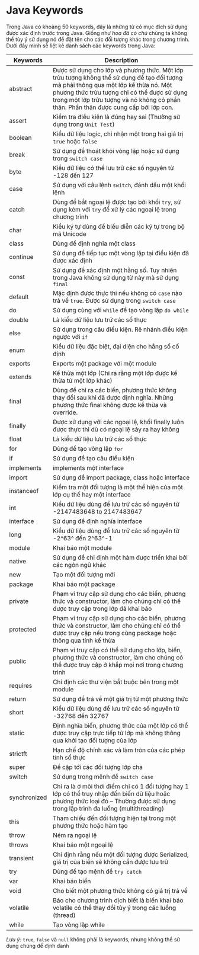 # Java Keywords
Trong Java có khoảng 50 keywords, đây là những từ có mục đích sử dụng được xác định trước trong Java. Giống như *hoa đã có chủ* chúng ta không thể tùy ý sử dụng nó để đặt tên cho các đối tượng khác trong chương trình.  
Dưới đây mình sẽ liệt kê danh sách các keywords trong Java:  

| Keywords | Description |
| --- | --- |
| abstract | Được sử dụng cho lớp và phương thức. Một lớp trừu tượng không thể sử dụng để tạo đối tượng mà phải thông qua một lớp kế thừa nó. Một phương thức trừu tượng chỉ có thể được sử dụng trong một lớp trừu tượng và nó không có phần thân. Phần thân được cung cấp bởi lớp con. |
| assert | Kiểm tra điều kiện là đúng hay sai (Thường sử dụng trong `Unit Test`) |
| boolean | Kiểu dữ liệu logic, chỉ nhận một trong hai giá trị `true` hoặc `false` |
| break | Sử dụng để thoát khỏi vòng lặp hoặc sử dụng trong `switch case`|
| byte | Kiểu dữ liệu có thể lưu trữ các số nguyên từ -128 đến 127 |
| case | Sử dụng với câu lệnh `switch`, đánh dấu một khối lệnh |
| catch | Dùng để bắt ngoại lệ được tạo bởi khối `try`, sử dụng kèm với `try` để xử lý các ngoại lệ trong chương trình |
| char | Kiểu ký tự dùng để biểu diễn các ký tự trong bộ mã Unicode |
| class | Dùng để định nghĩa một class | 
| continue | Sử dụng để tiếp tục một vòng lặp tại điều kiện đã được xác định | 
| const | Sử dụng để xác định một hằng số. Tuy nhiên trong Java không sử dụng từ này mà sử dụng `final` | 
| default | Mặc định được thực thi nếu không có `case` nào trả về `true`. Được sử dụng trong `switch case` | 
| do | Sử dụng cùng với `while` để tạo vòng lặp `do while` | 
| double | Là kiểu dữ liệu lưu trữ các số thực |
| else | Sử dụng trong câu điều kiện. Rẽ nhánh điều kiện ngược với `if` | 
| enum | Kiểu dữ liệu đặc biệt, đại diện cho hằng số cố định |  
| exports | Exports một package với một module |
| extends | Kế thừa một lớp (Chỉ ra rằng một lớp được kế thừa từ một lớp khác) |
| final |  Dùng để chỉ ra các biến, phương thức không thay đổi sau khi đã được định nghĩa. Những phương thức final không được kế thừa và override. | 
| finally | Được xử dụng với các ngoại lệ, khối finally luôn được thực thi dù có ngoại lệ sảy ra hay không |
| float | Là kiểu dữ liệu lưu trữ các số thực |
| for | Dùng để tạo vòng lặp `for` | 
| if | Sử dụng để tạo câu điều kiện | 
| implements | implements một interface |
| import | Sử dụng để import package, class hoặc interface | 
| instanceof | Kiểm tra một đối tượng là một thể hiện của một lớp cụ thể hay một interface |
| int | Kiểu dữ liệu dùng để lưu trữ các số nguyên từ -2147483648 to 2147483647 |
| interface | Sử dụng để định nghĩa interface | 
| long |Kiểu dữ liệu dùng để lưu trữ các số nguyên từ -2^63^ đến 2^63^-1|
| module | Khai báo một module |
| native | Sử dụng để chỉ định một hàm được triển khai bởi các ngôn ngữ khác | 
| new | Tạo một đối tượng mới |
| package | Khai báo một package |
| private | Phạm vi truy cập sử dụng cho các biến, phương thức và constructor, làm cho chúng chỉ có thể được truy cập trong lớp đã khai báo |
| protected | Phạm vi truy cập sử dụng cho các biến, phương thức và constructor, làm cho chúng chỉ có thể được truy cập nếu trong cùng package hoặc thông qua tính kế thừa |
| public | Phạm vi truy cập có thể sử dụng cho lớp, biến, phương thức và constructor, làm cho chúng có thể được truy cập ở khắp mọi nơi trong chương trình |
| requires | Chỉ định các thư viện bắt buộc bên trong một module |
| return | Sử dụng để trả về một giá trị từ một phương thức | 
| short | Kiểu dữ liệu dùng để lưu trữ các số nguyên từ -32768 đến 32767 |
| static | Định nghĩa biến, phương thức của một lớp có thể được truy cập trực tiếp từ lớp mà không thông qua khởi tạo đối tượng của lớp |
| strictft | Hạn chế độ chính xác và làm tròn của các phép tính số thực |
| super | Đề cập tới các đối tượng lớp cha |
| switch | Sử dụng trong mệnh đề `switch case` |
synchronized | Chỉ ra là ở mõi thời điểm chỉ có 1 đối tượng hay 1 lớp có thể truy nhập đến biến dữ liệu hoặc phương thức loại đó – Thường được sử dụng trong lập trình đa luồng (multithreading) |
| this | Tham chiếu đến đối tượng hiện tại trong một phương thức hoặc hàm tạo |
| throw | Ném ra ngoại lệ |
| throws | Khai báo một ngoại lệ |
| transient | Chỉ định rằng nếu một đối tượng được Serialized, giá trị của biến sẽ không cần được lưu trữ |
| try | Dùng để tạo mệnh đề `try catch` |
| var | Khai báo biến |
| void | Cho biết một phương thức không có giá trị trả về | 
| volatile | Báo cho chương trình dịch biết là biến khai báo volatile có thể thay đổi tùy ý trong các luồng (thread) | 
| while | Tạo vòng lặp while |


*Lưu ý:* `true`, `false` và `null` không phải là keywords, nhưng không thể sử dụng chúng để định danh
